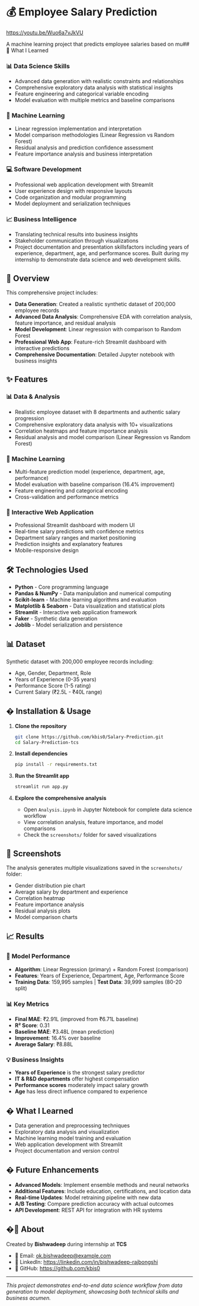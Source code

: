 # 💰 Employee Salary Prediction
https://youtu.be/Wuo6a7vJkVU

A machine learning project that predicts employee salaries based on mu## 🧠 What I Learned

### 📊 **Data Science Skills**
- Advanced data generation with realistic constraints and relationships
- Comprehensive exploratory data analysis with statistical insights
- Feature engineering and categorical variable encoding
- Model evaluation with multiple metrics and baseline comparisons

### 🤖 **Machine Learning**
- Linear regression implementation and interpretation
- Model comparison methodologies (Linear Regression vs Random Forest)
- Residual analysis and prediction confidence assessment
- Feature importance analysis and business interpretation

### 💻 **Software Development**
- Professional web application development with Streamlit
- User experience design with responsive layouts
- Code organization and modular programming
- Model deployment and serialization techniques

### 📈 **Business Intelligence**
- Translating technical results into business insights
- Stakeholder communication through visualizations
- Project documentation and presentation skillsfactors including years of experience, department, age, and performance scores. Built during my internship to demonstrate data science and web development skills.

## 🎯 Overview

This comprehensive project includes:
- **Data Generation**: Created a realistic synthetic dataset of 200,000 employee records
- **Advanced Data Analysis**: Comprehensive EDA with correlation analysis, feature importance, and residual analysis
- **Model Development**: Linear regression with comparison to Random Forest
- **Professional Web App**: Feature-rich Streamlit dashboard with interactive predictions
- **Comprehensive Documentation**: Detailed Jupyter notebook with business insights

## ✨ Features

### 📊 **Data & Analysis**
- Realistic employee dataset with 8 departments and authentic salary progression
- Comprehensive exploratory data analysis with 10+ visualizations
- Correlation heatmaps and feature importance analysis
- Residual analysis and model comparison (Linear Regression vs Random Forest)

### 🤖 **Machine Learning**
- Multi-feature prediction model (experience, department, age, performance)
- Model evaluation with baseline comparison (16.4% improvement)
- Feature engineering and categorical encoding
- Cross-validation and performance metrics

### 🎨 **Interactive Web Application**
- Professional Streamlit dashboard with modern UI
- Real-time salary predictions with confidence metrics
- Department salary ranges and market positioning
- Prediction insights and explanatory features
- Mobile-responsive design

## 🛠️ Technologies Used

- **Python** - Core programming language
- **Pandas & NumPy** - Data manipulation and numerical computing
- **Scikit-learn** - Machine learning algorithms and evaluation
- **Matplotlib & Seaborn** - Data visualization and statistical plots
- **Streamlit** - Interactive web application framework
- **Faker** - Synthetic data generation
- **Joblib** - Model serialization and persistence

## 📊 Dataset

Synthetic dataset with 200,000 employee records including:
- Age, Gender, Department, Role
- Years of Experience (0-35 years)
- Performance Score (1-5 rating)
- Current Salary (₹2.5L - ₹40L range)

## � Installation & Usage

1. **Clone the repository**
   ```bash
   git clone https://github.com/kbis0/Salary-Prediction.git
   cd Salary-Prediction-tcs
   ```

2. **Install dependencies**
   ```bash
   pip install -r requirements.txt
   ```

3. **Run the Streamlit app**
   ```bash
   streamlit run app.py
   ```

4. **Explore the comprehensive analysis**
   - Open `Analysis.ipynb` in Jupyter Notebook for complete data science workflow
   - View correlation analysis, feature importance, and model comparisons
   - Check the `screenshots/` folder for saved visualizations

## 📸 Screenshots

The analysis generates multiple visualizations saved in the `screenshots/` folder:
- Gender distribution pie chart
- Average salary by department and experience
- Correlation heatmap
- Feature importance analysis
- Residual analysis plots
- Model comparison charts

## 📈 Results

### 🎯 **Model Performance**
- **Algorithm**: Linear Regression (primary) + Random Forest (comparison)
- **Features**: Years of Experience, Department, Age, Performance Score
- **Training Data**: 159,995 samples | **Test Data**: 39,999 samples (80-20 split)

### 📊 **Key Metrics**
- **Final MAE**: ₹2.91L (improved from ₹6.71L baseline)
- **R² Score**: 0.31
- **Baseline MAE**: ₹3.48L (mean prediction)
- **Improvement**: 16.4% over baseline
- **Average Salary**: ₹8.88L

### 💡 **Business Insights**
- **Years of Experience** is the strongest salary predictor
- **IT & R&D departments** offer highest compensation
- **Performance scores** moderately impact salary growth
- **Age** has less direct influence compared to experience

## � What I Learned

- Data generation and preprocessing techniques
- Exploratory data analysis and visualization
- Machine learning model training and evaluation
- Web application development with Streamlit
- Project documentation and version control

## � Future Enhancements

- **Advanced Models**: Implement ensemble methods and neural networks
- **Additional Features**: Include education, certifications, and location data
- **Real-time Updates**: Model retraining pipeline with new data
- **A/B Testing**: Compare prediction accuracy with actual outcomes
- **API Development**: REST API for integration with HR systems

## �👤 About

Created by **Bishwadeep** during internship at **TCS**
- 📧 Email: ok.bishwadeep@example.com
- 💼 LinkedIn: https://linkedin.com/in/bishwadeep-rajbongshi
- 🐙 GitHub: https://github.com/kbis0

---
*This project demonstrates end-to-end data science workflow from data generation to model deployment, showcasing both technical skills and business acumen.*

